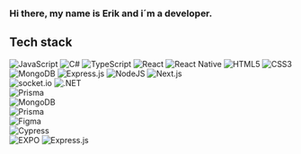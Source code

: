 ### 

### Hi there, my name is Erik and i´m a developer. 



## Tech stack

![JavaScript](https://img.shields.io/badge/C%23-239120?style=for-the-badge&logo=c-sharp&logoColor=white)
![C#](https://img.shields.io/badge/javascript-%23323330.svg?style=for-the-badge&logo=javascript&logoColor=%23F7DF1E)
![TypeScript](https://img.shields.io/badge/typescript-%23007ACC.svg?style=for-the-badge&logo=typescript&logoColor=white)
![React](https://img.shields.io/badge/react-%2320232a.svg?style=for-the-badge&logo=react&logoColor=%2361DAFB)
![React Native](https://img.shields.io/badge/react_native-%2320232a.svg?style=for-the-badge&logo=react&logoColor=%2361DAFB)
![HTML5](https://img.shields.io/badge/html5-%23E34F26.svg?style=for-the-badge&logo=html5&logoColor=white)
![CSS3](https://img.shields.io/badge/css3-%231572B6.svg?style=for-the-badge&logo=css3&logoColor=white)
![MongoDB](https://img.shields.io/badge/MongoDB-%234ea94b.svg?style=for-the-badge&logo=mongodb&logoColor=white)
![Express.js](https://img.shields.io/badge/express.js-%23404d59.svg?style=for-the-badge&logo=express&logoColor=%2361DAFB)
![NodeJS](https://img.shields.io/badge/node.js-6DA55F?style=for-the-badge&logo=node.js&logoColor=white)
![Next.js](https://img.shields.io/badge/next%20js-000000?style=for-the-badge&logo=nextdotjs&logoColor=white)	
![socket.io](https://img.shields.io/badge/Socket.io-010101?&style=for-the-badge&logo=Socket.io&logoColor=white)	
![.NET](https://img.shields.io/badge/.NET-512BD4?style=for-the-badge&logo=dotnet&logoColor=white)	
![Prisma](https://img.shields.io/badge/Prisma-3982CE?style=for-the-badge&logo=Prisma&logoColor=white)	
![MongoDB](https://img.shields.io/badge/MongoDB-4EA94B?style=for-the-badge&logo=mongodb&logoColor=white)	
![Prisma](https://img.shields.io/badge/Prisma-3982CE?style=for-the-badge&logo=Prisma&logoColor=white)	
![Figma](https://img.shields.io/badge/Figma-F24E1E?style=for-the-badge&logo=figma&logoColor=white)	
![Cypress](https://img.shields.io/badge/Cypress-17202C?style=for-the-badge&logo=cypress&logoColor=white)	
![EXPO](https://img.shields.io/badge/Expo-1B1F23?style=for-the-badge&logo=expo&logoColor=white)	
![Express.js](https://img.shields.io/badge/Express%20js-000000?style=for-the-badge&logo=express&logoColor=white)	



<!--
**matsegard/matsegard** is a ✨ _special_ ✨ repository because its `README.md` (this file) appears on your GitHub profile.

Here are some ideas to get you started:

- 🔭 I’m currently working on ...
- 🌱 I’m currently learning ...
- 👯 I’m looking to collaborate on ...
- 🤔 I’m looking for help with ...
- 💬 Ask me about ...
- 📫 How to reach me: ...
- 😄 Pronouns: ...
- ⚡ Fun fact: ...
-->

